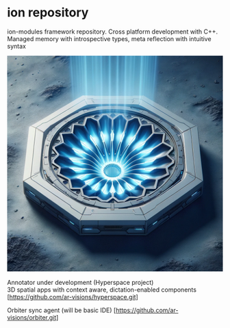 # ion repository
ion-modules framework repository. Cross platform development with C++.  
Managed memory with introspective types, meta reflection with intuitive syntax

![ion 'Orbiter' engine](https://github.com/ar-visions/ion/blob/main/ion-orbiter.png?raw=true)

Annotator under development (Hyperspace project)  
3D spatial apps with context aware, dictation-enabled components  
[https://github.com/ar-visions/hyperspace.git]

Orbiter sync agent (will be basic IDE)
[https://github.com/ar-visions/orbiter.git]
